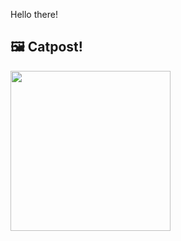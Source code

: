 Hello there!



## 🖼️ Catpost!

<sub>
    <img src="https://cdn2.thecatapi.com/images/AKqownFbI.jpg" height="256">
</sub>

